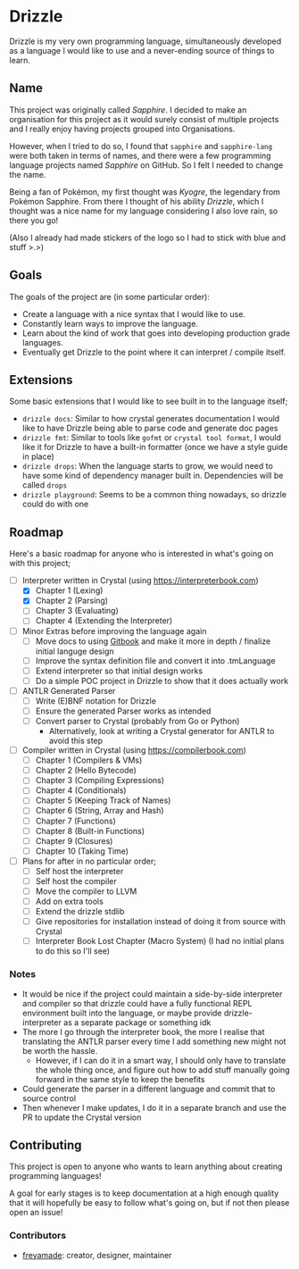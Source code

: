 # Drizzle

Drizzle is my very own programming language, simultaneously developed as a language I would like to use and a never-ending source of things to learn.

## Name
This project was originally called *Sapphire*.
I decided to make an organisation for this project as it would surely consist of multiple projects and I really enjoy having projects grouped into Organisations.

However, when I tried to do so, I found that `sapphire` and `sapphire-lang` were both taken in terms of names, and there were a few programming language projects named *Sapphire* on GitHub.
So I felt I needed to change the name.

Being a fan of Pokémon, my first thought was *Kyogre*, the legendary from Pokémon Sapphire.
From there I thought of his ability *Drizzle*, which I thought was a nice name for my language considering I also love rain, so there you go!

(Also I already had made stickers of the logo so I had to stick with blue and stuff >.>)

## Goals
The goals of the project are (in some particular order):
- Create a language with a nice syntax that I would like to use.
- Constantly learn ways to improve the language.
- Learn about the kind of work that goes into developing production grade languages.
- Eventually get Drizzle to the point where it can interpret / compile itself.

## Extensions
Some basic extensions that I would like to see built in to the language itself;
- `drizzle docs`: Similar to how crystal generates documentation I would like to have Drizzle being able to parse code and generate doc pages
- `drizzle fmt`: Similar to tools like `gofmt` or `crystal tool format`, I would like it for Drizzle to have a built-in formatter (once we have a style guide in place)
- `drizzle drops`: When the language starts to grow, we would need to have some kind of dependency manager built in. Dependencies will be called `drops`
- `drizzle playground`: Seems to be a common thing nowadays, so drizzle could do with one

## Roadmap
Here's a basic roadmap for anyone who is interested in what's going on with this project;

- [ ] Interpreter written in Crystal (using https://interpreterbook.com)
    - [x] Chapter 1 (Lexing)
    - [x] Chapter 2 (Parsing)
    - [ ] Chapter 3 (Evaluating)
    - [ ] Chapter 4 (Extending the Interpreter)
- [ ] Minor Extras before improving the language again
    - [ ] Move docs to using [Gitbook](https://www.gitbook.com/?t=2) and make it more in depth / finalize initial languge design
    - [ ] Improve the syntax definition file and convert it into .tmLanguage
    - [ ] Extend interpreter so that initial design works
    - [ ] Do a simple POC project in Drizzle to show that it does actually work
- [ ] ANTLR Generated Parser
    - [ ] Write (E)BNF notation for Drizzle
    - [ ] Ensure the generated Parser works as intended
    - [ ] Convert parser to Crystal (probably from Go or Python)
        - Alternatively, look at writing a Crystal generator for ANTLR to avoid this step
- [ ] Compiler written in Crystal (using https://compilerbook.com)
    - [ ] Chapter  1 (Compilers & VMs)
    - [ ] Chapter  2 (Hello Bytecode)
    - [ ] Chapter  3 (Compiling Expressions)
    - [ ] Chapter  4 (Conditionals)
    - [ ] Chapter  5 (Keeping Track of Names)
    - [ ] Chapter  6 (String, Array and Hash)
    - [ ] Chapter  7 (Functions)
    - [ ] Chapter  8 (Built-in Functions)
    - [ ] Chapter  9 (Closures)
    - [ ] Chapter 10 (Taking Time)
- [ ] Plans for after in no particular order;
    - [ ] Self host the interpreter
    - [ ] Self host the compiler
    - [ ] Move the compiler to LLVM
    - [ ] Add on extra tools
    - [ ] Extend the drizzle stdlib
    - [ ] Give repositories for installation instead of doing it from source with Crystal
    - [ ] Interpreter Book Lost Chapter (Macro System) (I had no initial plans to do this so I'll see)

### Notes
- It would be nice if the project could maintain a side-by-side interpreter and compiler so that drizzle could have a fully functional REPL environment built into the language, or maybe provide drizzle-interpreter as a separate package or something idk
- The more I go through the interpreter book, the more I realise that translating the ANTLR parser every time I add something new might not be worth the hassle.
    - However, if I can do it in a smart way, I should only have to translate the whole thing once, and figure out how to add stuff manually going forward in the same style to keep the benefits
- Could generate the parser in a different language and commit that to source control
- Then whenever I make updates, I do it in a separate branch and use the PR to update the Crystal version

## Contributing
This project is open to anyone who wants to learn anything about creating programming languages!

A goal for early stages is to keep documentation at a high enough quality that it will hopefully be easy to follow what's going on, but if not then please open an issue!

### Contributors
- [freyamade](https://github.com/freyamade): creator, designer, maintainer
